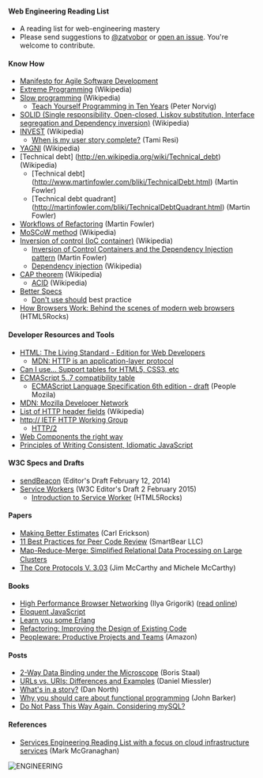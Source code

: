 #### Web Engineering Reading List

* A reading list for web-engineering mastery
* Please send suggestions to [@zatvobor](https://twitter.com/zatvobor) or [open an issue](https://github.com/zatvobor/web-engineering/issues). You're welcome to contribute.


#### Know How
* [Manifesto for Agile Software Development](http://www.agilemanifesto.org)
* [Extreme Programming](http://en.wikipedia.org/wiki/Extreme_programming) (Wikipedia)
* [Slow programming](https://en.wikipedia.org/wiki/Slow_programming) (Wikipedia)
    * [Teach Yourself Programming in Ten Years](http://norvig.com/21-days.html) (Peter Norvig)
* [SOLID (Single responsibility, Open-closed, Liskov substitution, Interface segregation and Dependency inversion)](http://en.wikipedia.org/wiki/SOLID_(object-oriented_design)) (Wikipedia)
* [INVEST](http://en.wikipedia.org/wiki/INVEST_(mnemonic)) (Wikipedia)
    * [When is my user story complete?](http://pivotallabs.com/when-is-my-user-story-complete/) (Tami Resi)
* [YAGNI](http://en.wikipedia.org/wiki/You_aren't_gonna_need_it) (Wikipedia)
* [Technical debt] (http://en.wikipedia.org/wiki/Technical_debt) (Wikipedia)
    * [Technical debt] (http://www.martinfowler.com/bliki/TechnicalDebt.html) (Martin Fowler)
    * [Technical debt quadrant] (http://martinfowler.com/bliki/TechnicalDebtQuadrant.html) (Martin Fowler)
* [Workflows of Refactoring](http://martinfowler.com/articles/workflowsOfRefactoring/) (Martin Fowler)
* [MoSCoW method](http://en.wikipedia.org/wiki/MoSCoW_method) (Wikipedia)
* [Inversion of control (IoC container)](http://en.wikipedia.org/wiki/Inversion_of_control) (Wikipedia)
    * [Inversion of Control Containers and the Dependency Injection pattern](http://martinfowler.com/articles/injection.html) (Martin Fowler)
    * [Dependency injection](http://en.wikipedia.org/wiki/Dependency_injection) (Wikipedia)
* [CAP theorem](http://en.wikipedia.org/wiki/CAP_theorem) (Wikipedia)
    * [ACID](http://en.wikipedia.org/wiki/ACID) (Wikipedia)
* [Better Specs](http://betterspecs.org)
    * [Don't use should](http://betterspecs.org/#should) best practice
* [How Browsers Work: Behind the scenes of modern web browsers](http://www.html5rocks.com/en/tutorials/internals/howbrowserswork/) (HTML5Rocks)


#### Developer Resources and Tools
* [HTML: The Living Standard - Edition for Web Developers](https://developers.whatwg.org)
    * [MDN: HTTP is an application-layer protocol](https://developer.mozilla.org/en-US/docs/Web/HTTP)
* [Can I use... Support tables for HTML5, CSS3, etc](http://caniuse.com)
* [ECMAScript 5..7 compatibility table](http://kangax.github.io/compat-table/es6/)
    * [ECMAScript Language Specification 6th edition - draft](https://people.mozilla.org/~jorendorff/es6-draft.html) (People Mozila)
* [MDN: Mozilla Developer Network](https://developer.mozilla.org/en-US/)
* [List of HTTP header fields](http://en.wikipedia.org/wiki/List_of_HTTP_header_fields) (Wikipedia)
* [http:// IETF HTTP Working Group](https://httpwg.github.io)
    * [HTTP/2](https://http2.github.io)
* [Web Components the right way](https://github.com/mateusortiz/webcomponents-the-right-way)
* [Principles of Writing Consistent, Idiomatic JavaScript](https://github.com/rwaldron/idiomatic.js)


#### W3C Specs and Drafts
* [sendBeacon](https://dvcs.w3.org/hg/webperf/raw-file/tip/specs/Beacon/Overview.html) (Editor's Draft February 12, 2014)
* [Service Workers](https://slightlyoff.github.io/ServiceWorker/spec/service_worker/) (W3C Editor's Draft 2 February 2015)
    * [Introduction to Service Worker](http://www.html5rocks.com/en/tutorials/service-worker/introduction/) (HTML5Rocks)


#### Papers
* [Making Better Estimates](http://spin.atomicobject.com/2008/11/26/making-better-estimates/) (Carl Erickson)
* [11 Best Practices for Peer Code Review](http://smartbear.com/SmartBear/media/pdfs/WP-CC-11-Best-Practices-of-Peer-Code-Review.pdf) (SmartBear LLC)
* [Map-Reduce-Merge: Simpliﬁed Relational Data Processing on Large Clusters](http://www.cs.duke.edu/courses/cps399.28/current/papers/sigmod07-YangDasdanEtAl-map_reduce_merge.pdf)
* [The Core Protocols V. 3.03](http://www.mccarthyshow.com/wp-content/uploads/2011/02/The+Core+Protocols+3.03.pdf) (Jim McCarthy and Michele McCarthy)

#### Books

* [High Performance Browser Networking](http://shop.oreilly.com/product/0636920028048.do) (Ilya Grigorik) ([read online](http://chimera.labs.oreilly.com/books/1230000000545/index.html))
* [Eloquent JavaScript](http://eloquentjavascript.net)
* [Learn you some Erlang](http://learnyousomeerlang.com/content)
* [Refactoring: Improving the Design of Existing Code](http://www.amazon.com/Refactoring-Improving-Design-Existing-Code/dp/0201485672)
* [Peopleware: Productive Projects and Teams](http://www.amazon.com/Peopleware-Productive-Projects-Second-Edition/dp/0932633439) (Amazon)


#### Posts

* [2-Way Data Binding under the Microscope](http://staal.io/blog/2014/02/05/2-way-data-binding-under-the-microscope) (Boris Staal)
* [URLs vs. URIs: Differences and Examples](http://www.danielmiessler.com/study/url_vs_uri/) (Daniel Miessler)
* [What's in a story?](http://dannorth.net/whats-in-a-story/) (Dan North)
* [Why you should care about functional programming](http://pivotallabs.com/why-you-should-care-about-functional-programming/) (John Barker)
* [Do Not Pass This Way Again. Considering mySQL?](http://grimoire.ca/mysql/choose-something-else)


#### References

* [Services Engineering Reading List with a focus on cloud infrastructure services](https://github.com/mmcgrana/services-engineering) (Mark McGranaghan)

![ENGINEERING](https://pp.vk.me/c619316/v619316752/9f31/2XJQkyKxkoc.jpg)
